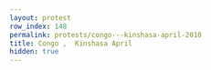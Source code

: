 ```yaml
---
layout: protest
row_index: 148
permalink: protests/congo---kinshasa-april-2010
title: Congo ,  Kinshasa April
hidden: true
---
```

